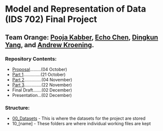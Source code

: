 # Model and Representation of Data (IDS 702) Final Project

## Team Orange: [Pooja Kabber](https://www.linkedin.com/in/poojakabber/), [Echo Chen](https://www.linkedin.com/in/echochenxy/), [Dingkun Yang](https://www.linkedin.com/in/dyang7/), and [Andrew Kroening](https://www.linkedin.com/in/andrew-kroening/).

### Repository Contents:

* [Proposal](https://github.com/andrewkroening/orange-modeling-project/blob/865ec20bd9570d7fdd0d46c53f1dc9a6d40ad234/Orange_Proposal.pdf).........(04 October)
* [Part 1](https://github.com/andrewkroening/orange-modeling-project/blob/865ec20bd9570d7fdd0d46c53f1dc9a6d40ad234/Orange_Part_1.pdf)..............(21 October)
* [Part 2](https://github.com/andrewkroening/orange-modeling-project/blob/865ec20bd9570d7fdd0d46c53f1dc9a6d40ad234/Orange_Part_2.pdf)..............(04 November)
* [Part 3](https://github.com/andrewkroening/orange-modeling-project/blob/865ec20bd9570d7fdd0d46c53f1dc9a6d40ad234/Orange_Part_3.pdf)..............(22 November)
* Final Draft.......(02 December)
* Presentation...(02 December)

### Structure:

* [00_Datasets](https://github.com/andrewkroening/orange-modeling-project/tree/main/_00_Datasets) - This is where the datasets for the project are stored
* 10_\[name\] - These folders are where individual working files are kept

